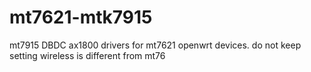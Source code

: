 # mt7621-mtk7915
 mt7915 DBDC ax1800 drivers for mt7621 openwrt devices.
do not keep setting wireless is different from mt76
